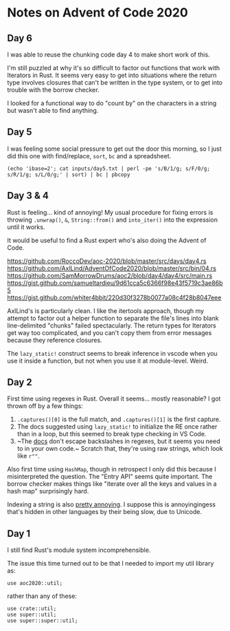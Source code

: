 # Notes on Advent of Code 2020

## Day 6

I was able to reuse the chunking code day 4 to make short work of this.

I'm still puzzled at why it's so difficult to factor out functions that work with Iterators in Rust. It seems very easy to get into situations where the return type involves closures that can't be written in the type system, or to get into trouble with the borrow checker.

I looked for a functional way to do "count by" on the characters in a string but wasn't able to find anything.

## Day 5

I was feeling some social pressure to get out the door this morning, so I just did this one with find/replace, `sort`, `bc` and a spreadsheet.

    (echo 'ibase=2'; cat inputs/day5.txt | perl -pe 's/B/1/g; s/F/0/g; s/R/1/g; s/L/0/g;' | sort) | bc | pbcopy

## Day 3 & 4

Rust is feeling… kind of annoying! My usual procedure for fixing errors is throwing `.unwrap()`, `&`, `String::from()` and `into_iter()` into the expression until it works.

It would be useful to find a Rust expert who's also doing the Advent of Code.

https://github.com/RoccoDev/aoc-2020/blob/master/src/days/day4.rs
https://github.com/AxlLind/AdventOfCode2020/blob/master/src/bin/04.rs
https://github.com/SamMorrowDrums/aoc2/blob/day4/day4/src/main.rs
https://gist.github.com/samueltardieu/9d61cca5c6366f98e43f5719c3ae86b5
https://gist.github.com/whiter4bbit/220d30f3278b0077a08c4f28b8047eee

AxlLind's is particularly clean. I like the itertools approach, though my attempt
to factor out a helper function to separate the file's lines into blank line-delimited
"chunks" failed spectacularly. The return types for Iterators get way too complicated, and
you can't copy them from error messages because they reference closures.

The `lazy_static!` construct seems to break inference in vscode when you use it inside a
function, but not when you use it at module-level. Weird.

## Day 2

First time using regexes in Rust. Overall it seems... mostly reasonable? I got thrown off by a few things:

1. `.captures()[0]` is the full match, and `.captures()[1]` is the first capture.
2. The docs suggested using `lazy_static!` to initialize the RE once rather than in a loop, but this seemed to break type checking in VS Code.
3. ~The [docs][re] don't escape backslashes in regexes, but it seems you need to in your own code.~ Scratch that, they're using raw strings, which look like `r""`.

Also first time using `HashMap`, though in retrospect I only did this because I misinterpreted the question. The "Entry API" seems quite important. The borrow checker makes things like "iterate over all the keys and values in a hash map" surprisingly hard.

Indexing a string is also [pretty annoying][2]. I suppose this is annoyingingess that's hidden in other languages by their being slow, due to Unicode.

## Day 1

I still find Rust's module system incomprehensible.

The issue this time turned out to be that I needed to import my util library as:

    use aoc2020::util;

rather than any of these:

    use crate::util;
    use super::util;
    use super::super::util;


[1]: https://stackoverflow.com/questions/60993657/cross-module-function-call-in-rust
[2]: https://stackoverflow.com/questions/24542115/how-to-index-a-string-in-rust
[re]: https://docs.rs/regex/1.4.2/regex/
